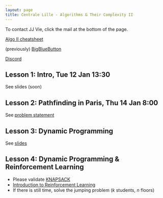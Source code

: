 ```yaml
---
layout: page
title: Centrale Lille - Algorithms & Their Complexity II
---
```


To contact JJ Vie, click the mail at the bottom of the page.

[Algo II cheatsheet](https://docs.google.com/document/d/1U22FCZv8rFn-iP1cXCbg2VrALLULCl8eOo9klBgZoxE/edit#heading=h.3j90luv4za2g)

(previously) [BigBlueButton](https://mathconf.univ-lille.fr/b/jil-xj9-493)

[Discord](https://discord.gg/Kj7RZfUnfq)

## Lesson 1: Intro, Tue 12 Jan 13:30

See slides (soon)

## Lesson 2: Pathfinding in Paris, Thu 14 Jan 8:00

See [problem statement](tp2/)

## Lesson 3: Dynamic Programming

See [slides](https://jill-jenn.net/slides/bellman2021.pdf)

## Lesson 4: Dynamic Programming & Reinforcement Learning

- Please validate [KNAPSACK](https://www.spoj.com/problems/KNAPSACK/)
- [Introduction to Reinforcement Learning](https://github.com/jilljenn/tryalgo.org/blob/master/_notebooks/RL-intro.ipynb)
- If there is still time, solve the jumping problem ($k$ students, $n$ floors)
